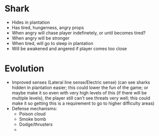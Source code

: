 # Shark
- Hides in plantation
- Has tired, hungerness, angry props
- When angry will chase player indefinetely, or until becomes tired?
- When angry will be stronger
- When tired, will go to sleep in plantation
- Will be awakened and angered if player comes too close
# Evolution
- Improved senses (Lateral line sense/Electric sense) (can see sharks hidden in plantation easier; this could lower the fun of the game; or maybe make it so 
  even with very high levels of this (if there will be multiple levels), the player still can't see threats very well; this could make it so getting this is
  a requirement to go to higher difficulty areas)
- Defense mechanisms:
    - Poison cloud
    - Smoke bomb
    - Dodge/thrusters
    - 